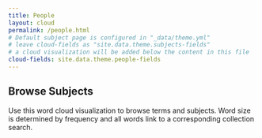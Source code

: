 ```yaml
---
title: People
layout: cloud
permalink: /people.html
# Default subject page is configured in "_data/theme.yml"
# leave cloud-fields as "site.data.theme.subjects-fields"
# a cloud visualization will be added below the content in this file
cloud-fields: site.data.theme.people-fields
---
```


## Browse Subjects

Use this word cloud visualization to browse terms and subjects.
Word size is determined by frequency and all words link to a corresponding collection search.

